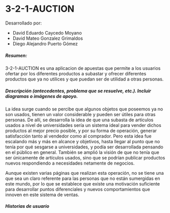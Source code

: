 # 3-2-1-AUCTION
Desarrollado por:
- David Eduardo Caycedo Moyano
- David Mateo Gonzalez Grimaldos
- Diego Alejandro Puerto Gómez

##### Resumen:

3-2-1-AUCTION es una aplicacion de apuestas que permite a los usuarios ofertar por los diferentes productos a subastar y ofrecer diferentes productos que ya no utilices y que puedan ser de utilidad a otras personas.


    
##### Descripción (antecedentes, problema que se resuelve, etc.). Incluir diagramas o imágenes de apoyo.

La idea surge cuando se percibe que algunos objetos que poseemos ya no son usados, tienen un valor considerable y pueden ser útiles para otras personas. De allí, se desarrolla la idea de que una subasta de artículos usados a nivel de universidades sería un sistema ideal para vender dichos productos al mejor precio posible, y por su forma de operación, generar satisfacción tanto al vendedor como al comprador. Pero esta idea fue escalando más y más en alcance y objetivos, hasta llegar al punto que no tenía por qué sesgarse a universidades, y podía ser desarrollada pensando en el público en general. También se amplió la visión de que no tenía que ser únicamente de artículos usados, sino que se podrían publicar productos nuevos  respondiendo a necesidades netamente de negocios.

Aunque existen varias páginas que realizan esta operación, no se tiene una que sea un claro referente para las personas que no están sumergidas en este mundo, por lo que se establece que existe una motivación suficiente para desarrollar puntos diferenciales y nuevos comportamientos que innoven en este sistema de ventas. 


##### Historias de usuario

